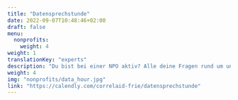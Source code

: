 ```yaml
---
title: "Datensprechstunde"
date: 2022-09-07T10:48:46+02:00
draft: false
menu:
  nonprofits:
    weight: 4
weight: 1    
translationKey: "experts"
description: "Du bist bei einer NPO aktiv? Alle deine Fragen rund um unsere Arbeit und Daten kannst du in unserer *Datensprechstunde* mit unseren Koordinator*innen besprechen. Ob Projekte, Bildungsangebote, Veranstaltungen, Datenerhebung oder Datenanalyse: wir sehen uns dort!"
weight: 4
img: "nonprofits/data_hour.jpg"
link: "https://calendly.com/correlaid-frie/datensprechstunde"
---
```


<!-- ## Datensprechstunde
Du bist bei einer NPO aktiv? Alle deine Fragen rund um unsere Arbeit und Daten kannst du in unserer *Datensprechstunde* mit unseren Koordinator*innen besprechen. Ob Projekte, Bildungsangebote, Veranstaltungen, Datenerhebung oder Datenanalyse: wir sehen uns dort!
{{< button 
    btn-class="btn-dark"
    href="https://calendly.com/correlaid-frie/datensprechstunde"
    justify="center"
>}}
Datensprechstunde vereinbaren!
{{< /button >}} -->